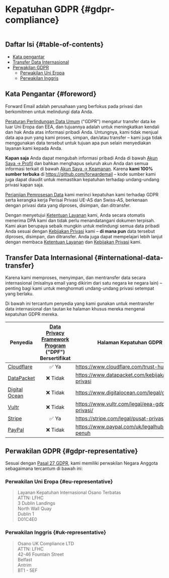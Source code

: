 # Kepatuhan GDPR {#gdpr-compliance}

<img memuat="malas" src="/img/articles/gdpr.webp" alt="" class="rounded-lg" />

## Daftar Isi {#table-of-contents}

* [Kata pengantar](#foreword)
* [Transfer Data Internasional](#international-data-transfer)
* [Perwakilan GDPR](#gdpr-representative)
  * [Perwakilan Uni Eropa](#eu-representative)
  * [Perwakilan Inggris](#uk-representative)

## Kata Pengantar {#foreword}

Forward Email adalah perusahaan yang berfokus pada privasi dan berkomitmen untuk melindungi data Anda.

[Peraturan Perlindungan Data Umum](https://en.wikipedia.org/wiki/General_Data_Protection_Regulation) ("GDPR") mengatur transfer data ke luar Uni Eropa dan EEA, dan tujuannya adalah untuk meningkatkan kendali dan hak Anda atas informasi pribadi Anda. Untungnya, kami tidak menjual data apa pun yang kami proses, simpan, dan/atau transfer – kami juga tidak menggunakan data tersebut untuk tujuan apa pun selain menyediakan layanan kami kepada Anda.

**Kapan saja** Anda dapat mengubah informasi pribadi Anda di bawah [Akun Saya → Profil](/my-account/profile) dan bahkan menghapus seluruh akun Anda dan semua informasi terkait di bawah [Akun Saya → Keamanan](/my-account/security). Karena **kami 100% sumber terbuka** di <https://github.com/forwardemail> – kode sumber kami juga dapat diaudit untuk memastikan kepatuhan terhadap undang-undang privasi kapan saja.

[Perjanjian Pemrosesan Data](/dpa) kami merinci kepatuhan kami terhadap GDPR serta kerangka kerja Perisai Privasi UE-AS dan Swiss-AS, berkenaan dengan privasi data yang diproses, disimpan, dan ditransfer.

Dengan menyetujui [Ketentuan Layanan](/terms) kami, Anda secara otomatis menerima DPA kami dan tidak perlu menandatangani dokumen terpisah. Kami akan berupaya sebaik mungkin untuk melindungi semua data pribadi Anda sesuai dengan [Kebijakan Privasi](/privacy) kami – **di mana pun** data tersebut diproses, disimpan, dan ditransfer. Anda juga dapat mempelajari lebih lanjut dengan membaca [Ketentuan Layanan](/terms) dan [Kebijakan Privasi](/privacy) kami.

## Transfer Data Internasional {#international-data-transfer}

Karena kami memproses, menyimpan, dan mentransfer data secara internasional (misalnya email yang dikirim dari satu negara ke negara lain) – penting bagi kami untuk menghormati undang-undang privasi setempat yang berlaku.

Di bawah ini tercantum penyedia yang kami gunakan untuk mentransfer data internasional dan tautan ke halaman khusus mereka mengenai kepatuhan GDPR mereka.

| Penyedia | [Data Privacy Framework Program](https://www.dataprivacyframework.gov/) ("DPF") Bersertifikat | Halaman Kepatuhan GDPR |
| ----------------------------------------- | :---------------------------------------------------------------------------------------: | ------------------------------------------------- |
| [Cloudflare](https://cloudflare.com) | :white_check_mark: Ya | <https://www.cloudflare.com/trust-hub/gdpr/> |
| [DataPacket](https://www.datapacket.com/) | :x: Tidak | <https://www.datapacket.com/kebijakan-privasi> |
| [Digital Ocean](https://digitalocean.com) | :x: Tidak | <https://www.digitalocean.com/legal/gdpr> |
| [Vultr](https://www.vultr.com) | :x: Tidak | <https://www.vultr.com/legal/eea-gdpr-privasi/> |
| [Stripe](https://stripe.com/) | :white_check_mark: Ya | <https://stripe.com/legal/pusat-privasi> |
| [PayPal](https://www.paypal.com/us/home) | :x: Tidak | <https://www.paypal.com/uk/legalhub/privasi-penuh> |

## Perwakilan GDPR {#gdpr-representative}

Sesuai dengan [Pasal 27 GDPR](https://gdpr-info.eu/art-27-gdpr/), kami memiliki perwakilan Negara Anggota sebagaimana tercantum di bawah ini:

### Perwakilan Uni Eropa {#eu-representative}

<blockquote class="notranslate">Layanan Kepatuhan Internasional Osano Terbatas<br />ATTN: LFHC<br />3 Dublin Landings<br />North Wall Quay<br />Dublin 1<br />D01C4E0</blockquote>

### Perwakilan Inggris {#uk-representative}

<blockquote class="notranslate">Osano UK Compliance LTD<br />ATTN: LFHC<br />42-46 Fountain Street<br />Belfast<br />Antrim<br />BT1 - 5EF</blockquote>